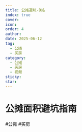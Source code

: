 ```yaml
---
title: 公摊避坑-B站
index: true
cover: 
icon: 
order: 4
author: 
date: 2025-06-12
tag:
  - 公摊
  - 买房
category:
  - 公摊
  - 买房
  - 视频
sticky: 
star: 
---
```


# 公摊面积避坑指南

<BiliBili bvid="BV1S2yGYKEU6" title="公摊面积避坑指南" />

#公摊 #买房
